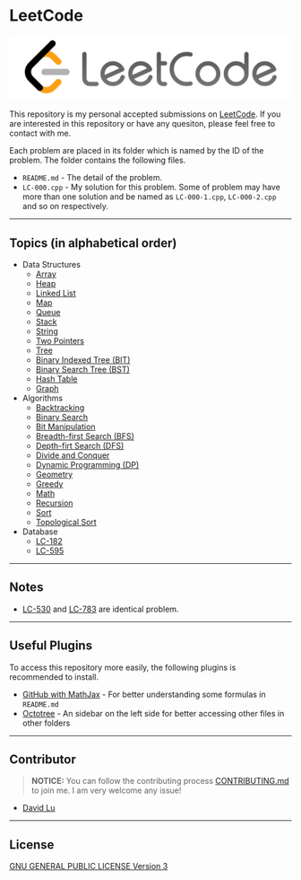 # LeetCode

![](res/img/leetcode.png)

This repository is my personal accepted submissions on [LeetCode](https://leetcode.com/problemset/all/). If you are interested in this repository or have any quesiton, please feel free to contact with me.

Each problem are placed in its folder which is named by the ID of the problem. The folder contains the following files.
* `README.md` - The detail of the problem.
* `LC-000.cpp` - My solution for this problem. Some of problem may have more than one solution and be named as `LC-000-1.cpp`, `LC-000-2.cpp` and so on respectively.

---
## Topics (in alphabetical order)

* Data Structures
    * [Array](https://leetcode.com/tag/array/)
    * [Heap](https://leetcode.com/tag/heap/)
    * [Linked List](https://leetcode.com/tag/linked-list/)
    * [Map](https://leetcode.com/tag/map/)
    * [Queue](https://leetcode.com/tag/queue/)
    * [Stack](https://leetcode.com/tag/stack/)
    * [String](https://leetcode.com/tag/string/)
    * [Two Pointers](https://leetcode.com/tag/two-pointers/)
    * [Tree](https://leetcode.com/tag/tree/)
    * [Binary Indexed Tree (BIT)](https://leetcode.com/tag/binary-indexed-tree/)
    * [Binary Search Tree (BST)](https://leetcode.com/tag/binary-search-tree/)
    * [Hash Table](https://leetcode.com/tag/hash-table/)
    * [Graph](https://leetcode.com/tag/graph/)
* Algorithms
    * [Backtracking](https://leetcode.com/tag/backtracking/)
    * [Binary Search](https://leetcode.com/tag/binary-search/)
    * [Bit Manipulation](https://leetcode.com/tag/bit-manipulation/)
    * [Breadth-first Search (BFS)](https://leetcode.com/tag/breadth-first-search/)
    * [Depth-firt Search (DFS)](https://leetcode.com/tag/depth-first-search/)
    * [Divide and Conquer](https://leetcode.com/tag/divide-and-conquer/)
    * [Dynamic Programming (DP)](https://leetcode.com/tag/dynamic-programming/)
    * [Geometry](https://leetcode.com/tag/geometry/)
    * [Greedy](https://leetcode.com/tag/greedy/)
    * [Math](https://leetcode.com/tag/math/)
    * [Recursion](https://leetcode.com/tag/recursion/)
    * [Sort](https://leetcode.com/tag/sort/)
    * [Topological Sort](https://leetcode.com/tag/topological-sort/)
* Database
    * [LC-182](LC-182/)
    * [LC-595](LC-595/)

---
## Notes

* [LC-530](LC-530/) and [LC-783](LC-783/) are identical problem.

---
## Useful Plugins

To access this repository more easily, the following plugins is recommended to install.
* [GitHub with MathJax](https://chrome.google.com/webstore/detail/github-with-mathjax/ioemnmodlmafdkllaclgeombjnmnbima?utm_source=chrome-ntp-icon) - For better understanding some formulas in `README.md`
* [Octotree](https://chrome.google.com/webstore/detail/octotree/bkhaagjahfmjljalopjnoealnfndnagc?utm_source=chrome-ntp-icon) - An sidebar on the left side for better accessing other files in other folders

---
## Contributor

> **NOTICE:** You can follow the contributing process [CONTRIBUTING.md](CONTRIBUTING.md) to join me. I am very welcome any issue!

* [David Lu](https://github.com/yungshenglu)

---
## License

[GNU GENERAL PUBLIC LICENSE Version 3](LICENSE)